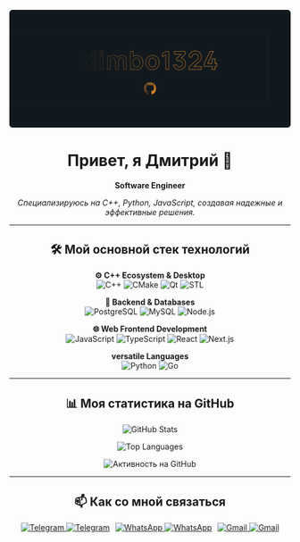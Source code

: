 <div align="center">

<p align="center">
  <picture>
    <source media="(prefers-color-scheme: dark)" srcset="assets/dark_theme_title.png">
    <source media="(prefers-color-scheme: light)" srcset="assets/white_theme_title.png">
    <img alt="Приветственный баннер" src="assets/white_theme_title.png"> </picture>
</p>

<h1>Привет, я Дмитрий 👋</h1>
<p><strong>Software Engineer</strong></p>
<p align="center"><em>Специализируюсь на C++, Python, JavaScript, создавая надежные и эффективные решения.</em></p>

---

## 🛠️ Мой основной стек технологий

<p align="center">
  <strong>⚙️ C++ Ecosystem & Desktop</strong><br/>
  <img alt="C++" src="https://img.shields.io/badge/C++%20(17%2B)-FFFDFB?style=for-the-badge&logo=cplusplus&logoColor=053D65#gh-light-mode-only" />
  <img alt="CMake" src="https://img.shields.io/badge/CMake-FFFDFB?style=for-the-badge&logo=cmake&logoColor=053D65#gh-light-mode-only" />
  <img alt="Qt" src="https://img.shields.io/badge/Qt-FFFDFB?style=for-the-badge&logo=qt&logoColor=2AA3AC#gh-light-mode-only" />
  <img alt="STL" src="https://img.shields.io/badge/STL-FFFDFB?style=for-the-badge&logoColor=053D65#gh-light-mode-only" />
</p>

<p align="center">
  <strong>💾 Backend & Databases</strong><br/>
    <img alt="PostgreSQL" src="https://img.shields.io/badge/PostgreSQL-FFFDFB?style=for-the-badge&logo=postgresql&logoColor=053D65#gh-light-mode-only" />
    <img alt="MySQL" src="https://img.shields.io/badge/MySQL-FFFDFB?style=for-the-badge&logo=mysql&logoColor=053D65#gh-light-mode-only" />
    <img alt="Node.js" src="https://img.shields.io/badge/Node.js-FFFDFB?style=for-the-badge&logo=node.js&logoColor=2AA3AC#gh-light-mode-only" />
</p>

<p align="center">
  <strong>🌐 Web Frontend Development</strong><br/>
  <img alt="JavaScript" src="https://img.shields.io/badge/JavaScript-FFFDFB?style=for-the-badge&logo=javascript&logoColor=FA8D2A#gh-light-mode-only" />
  <img alt="TypeScript" src="https://img.shields.io/badge/TypeScript-FFFDFB?style=for-the-badge&logo=typescript&logoColor=053D65#gh-light-mode-only" />
  <img alt="React" src="https://img.shields.io/badge/React-FFFDFB?style=for-the-badge&logo=react&logoColor=2AA3AC#gh-light-mode-only" />
  <img alt="Next.js" src="https://img.shields.io/badge/Next.js-13171C?style=for-the-badge&logo=next.js&logoColor=E1E3E1#gh-dark-mode-only" />
</p>

<p align="center">
  <strong> versatile Languages</strong><br/>
  <img alt="Python" src="https://img.shields.io/badge/Python-FFFDFB?style=for-the-badge&logo=python&logoColor=FA8D2A#gh-light-mode-only" />
  <img alt="Go" src="https://img.shields.io/badge/Go-FFFDFB?style=for-the-badge&logo=go&logoColor=2AA3AC#gh-light-mode-only" />
</p>

---

## 📊 Моя статистика на GitHub

<p align="center">
  <img alt="GitHub Stats" src="https://github-readme-stats.vercel.app/api?username=dimbo1324&show_icons=true&hide_border=true&rank_icon=github&card_width=450&bg_color=FFFDFB&title_color=053D65&text_color=053D65&icon_color=2AA3AC&ring_color=FA8D2A#gh-light-mode-only" />
</p>
<p align="center">
  <img alt="Top Languages" src="https://github-readme-stats.vercel.app/api/top-langs/?username=dimbo1324&layout=compact&hide_border=true&card_width=450&bg_color=FFFDFB&title_color=053D65&text_color=053D65&langs_count=8#gh-light-mode-only" />
</p>

<p align="center">
  <img alt="Активность на GitHub" src="https://github-readme-activity-graph.vercel.app/graph?username=dimbo1324&hide_border=true&area=true&bg_color=FFFDFB&color=053D65&line=2AA3AC&point=053D65&area_color=2AA3AC#gh-light-mode-only" />
</p>

---

## 📫 Как со мной связаться

<p align="center" style="display: flex; justify-content: center; align-items: center; gap: 10px;">
  <a href="https://t.me/dimbo1324" title="Telegram">
    <img alt="Telegram" src="https://img.shields.io/badge/Telegram-13171C?style=for-the-badge&logo=telegram&logoColor=2CA5E0#gh-dark-mode-only" />
    <img alt="Telegram" src="https://img.shields.io/badge/Telegram-FFFDFB?style=for-the-badge&logo=telegram&logoColor=2CA5E0#gh-light-mode-only" />
  </a>
  <a href="https://wa.me/79049265729" title="WhatsApp">
    <img alt="WhatsApp" src="https://img.shields.io/badge/WhatsApp-13171C?style=for-the-badge&logo=whatsapp&logoColor=25D366#gh-dark-mode-only" />
    <img alt="WhatsApp" src="https://img.shields.io/badge/WhatsApp-FFFDFB?style=for-the-badge&logo=whatsapp&logoColor=25D366#gh-light-mode-only" />
  </a>
  <a href="mailto:dimaprihodko180@gmail.com" title="Gmail">
    <img alt="Gmail" src="https://img.shields.io/badge/Gmail-13171C?style=for-the-badge&logo=gmail&logoColor=D14836#gh-dark-mode-only" />
    <img alt="Gmail" src="https://img.shields.io/badge/Gmail-FFFDFB?style=for-the-badge&logo=gmail&logoColor=D14836#gh-light-mode-only" />
  </a>
</p>

</div>
